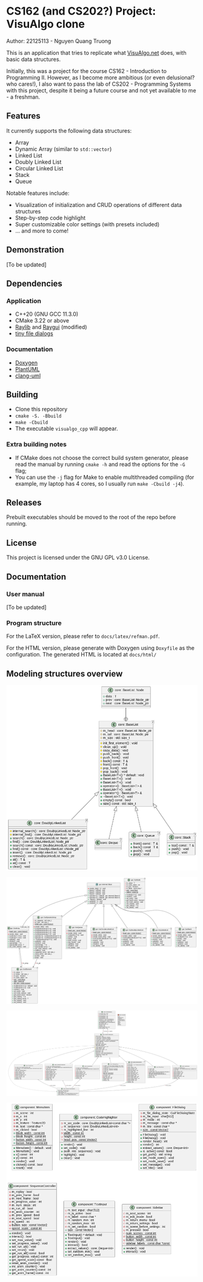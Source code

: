 # CS162 (and CS202?) Project: VisuAlgo clone

Author: 22125113 - Nguyen Quang Truong

This is an application that tries to replicate what [VisuAlgo.net](https://visualgo.net)
does, with basic data structures.

Initially, this was a project for the course CS162 - Introduction to Programming
II. However, as I become more ambitious (or even delusional? who cares!), I also
want to pass the lab of CS202 - Programming Systems with this project, despite
it being a future course and not yet available to me - a freshman.

## Features

It currently supports the following data structures:
- Array
- Dynamic Array (similar to `std::vector`)
- Linked List
- Doubly Linked List
- Circular Linked List
- Stack
- Queue

Notable features include:
- Visualization of initialization and CRUD operations of different data structures
- Step-by-step code highlight
- Super customizable color settings (with presets included)
- ... and more to come!

## Demonstration

[To be updated]

## Dependencies

### Application

- C++20 (GNU GCC 11.3.0)
- CMake 3.22 or above
- [Raylib](https://github.com/raysan5/raylib) and [Raygui](https://github.com/raysan5/raygui)
(modified)
- [tiny file dialogs](https://sourceforge.net/projects/tinyfiledialogs/)

### Documentation

- [Doxygen](https://www.doxygen.nl/)
- [PlantUML](https://plantuml.com/)
- [clang-uml](https://github.com/bkryza/clang-uml)

## Building

- Clone this repository
- `cmake -S. -Bbuild`
- `make -Cbuild`
- The executable `visualgo_cpp` will appear.

### Extra building notes

- If CMake does not choose the correct build system generator, please read the
manual by running `cmake -h` and read the options for the `-G` flag;
- You can use the `-j` flag for Make to enable multithreaded compiling (for example,
my laptop has 4 cores, so I usually run `make -Cbuild -j4`).

## Releases

Prebuilt executables should be moved to the root of the repo before running.

## License

This project is licensed under the GNU GPL v3.0 License.

## Documentation

### User manual

[To be updated]

### Program structure

For the LaTeX version, please refer to `docs/latex/refman.pdf`.

For the HTML version, please generate with Doxygen using `Doxyfile` as the
configuration. The generated HTML is located at `docs/html/`

## Modeling structures overview

![core](docs/diagrams/core.png)

![gui](docs/diagrams/gui.png)

![scene](docs/diagrams/scene.png)

![component](docs/diagrams/component.png)

